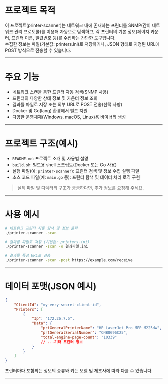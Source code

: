 # 프로젝트 목적

이 프로젝트(printer-scanner)는 네트워크 내에 존재하는 프린터를 SNMP(간이 네트워크 관리 프로토콜)를 이용해 자동으로 탐색하고, 각 프린터의 기본 정보(페이지 카운터, 프린터 이름, 일련번호 등)를 수집하는 간단한 도구입니다.  
수집한 정보는 파일(기본값: printers.ini)로 저장하거나, JSON 형태로 지정된 URL에 POST 방식으로 전송할 수 있습니다.

---

# 주요 기능

- 네트워크 스캔을 통한 프린터 자동 검색(SNMP 사용)
- 프린터의 다양한 상태 정보 및 카운터 정보 조회
- 결과를 파일로 저장 또는 외부 URL로 POST 전송(선택 사항)
- Docker 및 Go(lang) 환경에서 빌드 지원
- 다양한 운영체제(Windows, macOS, Linux)용 바이너리 생성

---

# 프로젝트 구조(예시)

- `README.md`: 프로젝트 소개 및 사용법 설명
- `build.sh`: 빌드용 shell 스크립트(Docker 또는 Go 사용)
- 실행 파일(예: `printer-scanner`): 프린터 검색 및 정보 수집 실행 파일
- 소스 코드 파일(예: `main.go` 등): 프린터 탐색 및 데이터 처리 로직 구현

> 실제 파일 및 디렉터리 구조가 궁금하다면, 추가 정보를 요청해 주세요.

---

# 사용 예시

```bash
# 네트워크 프린터 자동 탐색 및 정보 출력
./printer-scanner -scan

# 결과를 파일로 저장 (기본값: printers.ini)
./printer-scanner -scan -o 결과파일.ini

# 결과를 특정 URL로 전송
./printer-scanner -scan -post https://example.com/receive
```

---

# 데이터 포맷(JSON 예시)

```json
{
    "ClientId": "my-very-secret-client-id",
    "Printers": [
        {
            "Ip": "172.26.7.5",
            "Data": {
                "prtGeneralPrinterName": "HP LaserJet Pro MFP M225dw",
                "prtGeneralSerialNumber": "CNB8G96C25",
                "total-engine-page-count": "10339"
                // ...기타 프린터 정보
            }
        }
    ]
}
```

프린터마다 포함되는 정보의 종류와 키는 모델 및 제조사에 따라 다를 수 있습니다.

---
